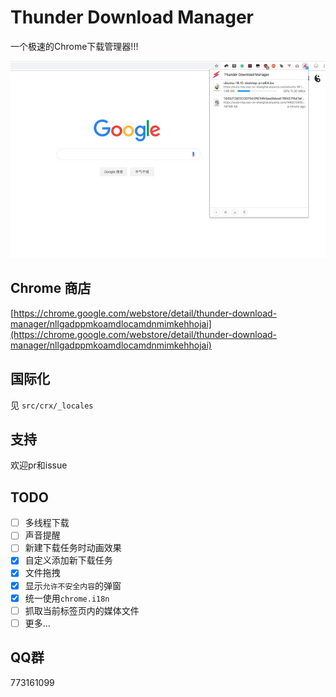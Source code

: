 # Thunder Download Manager

一个极速的Chrome下载管理器!!!

![preview.jpg](preview.jpg)

## Chrome 商店
[https://chrome.google.com/webstore/detail/thunder-download-manager/nllgadppmkoamdlocamdnmimkehhojai](https://chrome.google.com/webstore/detail/thunder-download-manager/nllgadppmkoamdlocamdnmimkehhojai)

## 国际化

见 `src/crx/_locales`

## 支持

欢迎pr和issue

## TODO

- [ ] 多线程下载
- [ ] 声音提醒
- [ ] 新建下载任务时动画效果
- [x] 自定义添加新下载任务
- [x] 文件拖拽
- [x] 显示`允许不安全内容`的弹窗
- [x] 统一使用`chrome.i18n`
- [ ] 抓取当前标签页内的媒体文件
- [ ] 更多...

## QQ群

773161099